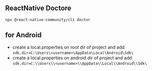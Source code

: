 ## ReactNative Doctore

```npm
npx @react-native-community/cli doctor
```

## for Android  

- create a local.properties on root dir of project and add `sdk.dir=C:\Users\<username>\AppData\Local\Android\Sdk\`  
- create a local.properties on android dir of project and add `sdk.dir=C:\\Users\\<username>\\AppData\\Local\\Android\\Sdk\`
